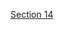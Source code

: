 [Section 14](https://coconut-belief-fcc.notion.site/AWS-Section-14_-Amazon-S3-11106293742180e788e5cce36d9e7159?pvs=4)

